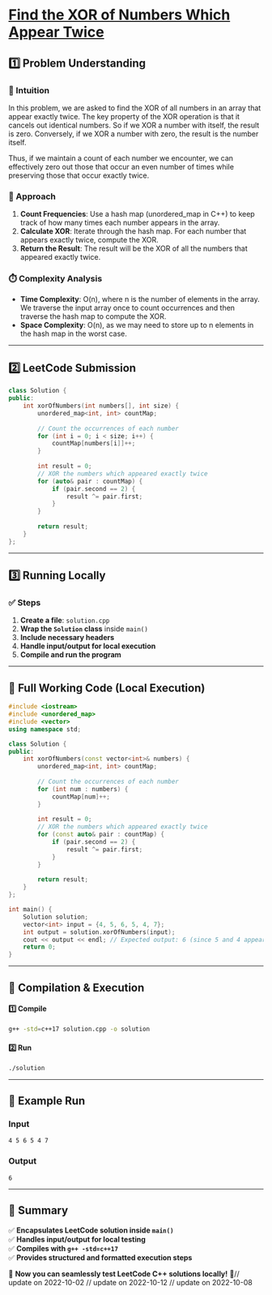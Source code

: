 # **[Find the XOR of Numbers Which Appear Twice](https://leetcode.com/problems/find-the-xor-of-numbers-which-appear-twice/description/)**  

## **1️⃣ Problem Understanding**  
### **📌 Intuition**  
In this problem, we are asked to find the XOR of all numbers in an array that appear exactly twice. The key property of the XOR operation is that it cancels out identical numbers. So if we XOR a number with itself, the result is zero. Conversely, if we XOR a number with zero, the result is the number itself. 

Thus, if we maintain a count of each number we encounter, we can effectively zero out those that occur an even number of times while preserving those that occur exactly twice.

### **🚀 Approach**  
1. **Count Frequencies**: Use a hash map (unordered_map in C++) to keep track of how many times each number appears in the array.
2. **Calculate XOR**: Iterate through the hash map. For each number that appears exactly twice, compute the XOR.
3. **Return the Result**: The result will be the XOR of all the numbers that appeared exactly twice.

### **⏱️ Complexity Analysis**  
- **Time Complexity**: O(n), where n is the number of elements in the array. We traverse the input array once to count occurrences and then traverse the hash map to compute the XOR.
- **Space Complexity**: O(n), as we may need to store up to n elements in the hash map in the worst case.

---  

## **2️⃣ LeetCode Submission**  
```cpp
class Solution {
public:
    int xorOfNumbers(int numbers[], int size) {
        unordered_map<int, int> countMap;
        
        // Count the occurrences of each number
        for (int i = 0; i < size; i++) {
            countMap[numbers[i]]++;
        }
        
        int result = 0;
        // XOR the numbers which appeared exactly twice
        for (auto& pair : countMap) {
            if (pair.second == 2) {
                result ^= pair.first;
            }
        }
        
        return result;
    }
};
```  

---  

## **3️⃣ Running Locally**  
### **✅ Steps**  
1. **Create a file**: `solution.cpp`  
2. **Wrap the `Solution` class** inside `main()`  
3. **Include necessary headers**  
4. **Handle input/output for local execution**  
5. **Compile and run the program**  

---  

## **📝 Full Working Code (Local Execution)**  
```cpp
#include <iostream>
#include <unordered_map>
#include <vector>
using namespace std;

class Solution {
public:
    int xorOfNumbers(const vector<int>& numbers) {
        unordered_map<int, int> countMap;
        
        // Count the occurrences of each number
        for (int num : numbers) {
            countMap[num]++;
        }
        
        int result = 0;
        // XOR the numbers which appeared exactly twice
        for (const auto& pair : countMap) {
            if (pair.second == 2) {
                result ^= pair.first;
            }
        }
        
        return result;
    }
};

int main() {
    Solution solution;
    vector<int> input = {4, 5, 6, 5, 4, 7};
    int output = solution.xorOfNumbers(input);
    cout << output << endl; // Expected output: 6 (since 5 and 4 appear twice)
    return 0;
}
```  

---  

## **🔧 Compilation & Execution**  
#### **1️⃣ Compile**  
```bash
g++ -std=c++17 solution.cpp -o solution
```  

#### **2️⃣ Run**  
```bash
./solution
```  

---  

## **🎯 Example Run**  
### **Input**  
```
4 5 6 5 4 7
```  
### **Output**  
```
6
```  

---  

## **📌 Summary**  
✅ **Encapsulates LeetCode solution inside `main()`**  
✅ **Handles input/output for local testing**  
✅ **Compiles with `g++ -std=c++17`**  
✅ **Provides structured and formatted execution steps**  

🚀 **Now you can seamlessly test LeetCode C++ solutions locally!** 🚀// update on 2022-10-02
// update on 2022-10-12
// update on 2022-10-08
